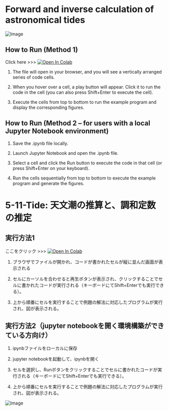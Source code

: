 # Forward and inverse calculation of astronomical tides

![Image](https://github.com/user-attachments/assets/6975316c-ee2b-4892-9579-38746440f155)

## How to Run (Method 1)

Click here >>> [![Open In Colab](https://colab.research.google.com/assets/colab-badge.svg)](https://colab.research.google.com/github/ESEHH-CHHE-JSCE/5-11-Tide/blob/main/5-11-Tide-ENG.ipynb)

1. The file will open in your browser, and you will see a vertically arranged series of code cells.

1. When you hover over a cell, a play button will appear. Click it to run the code in the cell (you can also press Shift+Enter to execute the cell).

1. Execute the cells from top to bottom to run the example program and display the corresponding figures.

## How to Run (Method 2 – for users with a local Jupyter Notebook environment)

1. Save the .ipynb file locally.

1. Launch Jupyter Notebook and open the .ipynb file.

1. Select a cell and click the Run button to execute the code in that cell (or press Shift+Enter on your keyboard).

1. Run the cells sequentially from top to bottom to execute the example program and generate the figures.


# 5-11-Tide: 天文潮の推算と、調和定数の推定

## 実行方法1

ここをクリック >>> [![Open In Colab](https://colab.research.google.com/assets/colab-badge.svg)](https://colab.research.google.com/github/ESEHH-CHHE-JSCE/5-11-Tide/blob/main/5-11-Tide-JPN.ipynb)

1. ブラウザでファイルが開かれ、コードが書かれたセルが縦に並んだ画面が表示される

1. セルにカーソルを合わせると再生ボタンが表示され、クリックすることでセルに書かれたコードが実行される（キーボードにてShift+Enterでも実行できる）。

1. 上から順番にセルを実行することで例題の解法に対応したプログラムが実行され、図が表示される。

## 実行方法2（jupyter notebookを開く環境構築ができている方向け）

1. ipynbファイルをローカルに保存

1. jupyter notebookを起動して、ipynbを開く

1. セルを選択し、Runボタンをクリックすることでセルに書かれたコードが実行される（キーボードにてShift+Enterでも実行できる）。

1. 上から順番にセルを実行することで例題の解法に対応したプログラムが実行され、図が表示される。

![Image](https://github.com/user-attachments/assets/ec41a7c3-0e49-4811-aa24-a75e3c4ba050)
